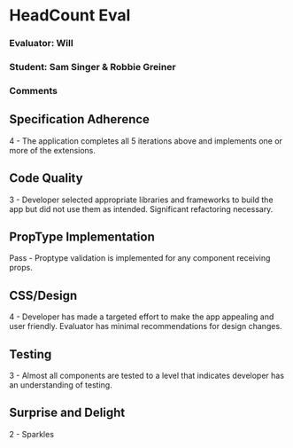 # HeadCount Eval

### Evaluator: Will
### Student: Sam Singer & Robbie Greiner
### Comments

## Specification Adherence

4 - The application completes all 5 iterations above and implements one or more of the extensions.

## Code Quality

3 - Developer selected appropriate libraries and frameworks to build the app but did not use them as intended. Significant refactoring necessary.

## PropType Implementation

Pass - Proptype validation is implemented for any component receiving props.

## CSS/Design

4 - Developer has made a targeted effort to make the app appealing and user friendly. Evaluator has minimal recommendations for design changes.

## Testing

3 - Almost all components are tested to a level that indicates developer has an understanding of testing.

## Surprise and Delight

2 - Sparkles
